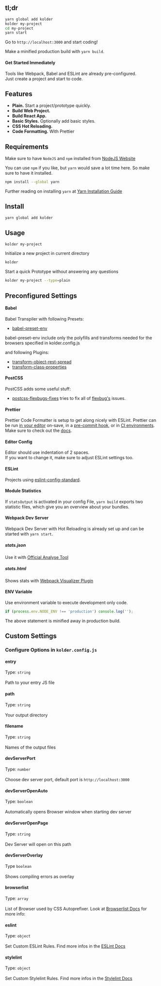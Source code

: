 ## tl;dr

```bash
yarn global add kolder
kolder my-project
cd my-project
yarn start
```

Go to `http://localhost:3000` and start coding!

Make a minified production build with `yarn build`.

#### Get Started Immediately

Tools like Webpack, Babel and ESLint are already pre-configured.<br>
Just create a project and start to code.

## Features

* **Plain.** Start a project/prototype quickly.
* **Build Web Project.**
* **Build React App.**
* **Basic Styles.** Optionally add basic styles.
* **CSS Hot Reloading.**
* **Code Formatting.** With Prettier

## Requirements

Make sure to have `NodeJS` and `npm` installed from [NodeJS Website](https://www.nodejs.org)

You can use `npm` if you like, but `yarn` would save a lot time here. So make sure to have it installed.

```bash
npm install --global yarn
```

Further reading on installing `yarn` at [Yarn Installation Guide](https://yarnpkg.com/en/docs/install)

## Install

```bash
yarn global add kolder
```

## Usage

```bash
kolder my-project
```

Initialize a new project in current directory

```bash
kolder
```

Start a quick Prototype without answering any questions

```bash
kolder my-project --type=plain
```

## Preconfigured Settings

#### Babel

Babel Transpiler with following Presets:

* [babel-preset-env](https://github.com/babel/babel/tree/master/packages/babel-preset-env)

babel-preset-env include only the polyfills and transforms needed for the browsers specified in kolder.config.js

and following Plugins:

* [transform-object-rest-spread](https://www.npmjs.com/package/babel-plugin-transform-object-rest-spread)
* [transform-class-properties](https://www.npmjs.com/package/babel-plugin-transform-class-properties)

#### PostCSS

PostCSS adds some useful stuff:

* [postcss-flexbugs-fixes](https://github.com/luisrudge/postcss-flexbugs-fixes) tries to fix all of [flexbug's](https://github.com/philipwalton/flexbugs) issues.

#### Prettier

Prettier Code Formatter is setup to get along nicely with ESLint.
Prettier can be run [in your editor](http://prettier.io/docs/en/editors.html) on-save, in a [pre-commit hook](https://prettier.io/docs/en/precommit.html), or in [CI environments](https://prettier.io/docs/en/cli.html#list-different).
Make sure to check out the [docs](https://prettier.io/docs/en/install.html).

#### Editor Config

Editor should use indentation of 2 spaces.<br>
If you want to change it, make sure to adjust ESLint settings too.

#### ESLint

Projects using [eslint-config-standard](https://github.com/standard/eslint-config-standard).

#### Module Statistics

If `statsOutput` is activated in your config File, `yarn build` exports two statistic files, which give you an overview about your bundles.

#### Webpack Dev Server

Webpack Dev Server with Hot Reloading is already set up and can be started with `yarn start`.

##### stats.json

Use it with [Official Analyse Tool](http://webpack.github.io/analyse/)

##### stats.html

Shows stats with [Webpack Visualizer Plugin](https://chrisbateman.github.io/webpack-visualizer/)

#### ENV Variable

Use environment variable to execute development only code.

```javascript
if (process.env.NODE_ENV !== 'production') console.log('');
```

The above statement is minified away in production build.

## Custom Settings

### Configure Options in `kolder.config.js`

#### entry

Type: `string`<br><br>
Path to your entry JS file

#### path

Type: `string`<br><br>
Your output directory

#### filename

Type: `string`<br><br>
Names of the output files

#### devServerPort

Type: `number`<br><br>
Choose dev server port, default port is `http://localhost:3000`

#### devServerOpenAuto

Type: `boolean`<br><br>
Automatically opens Browser window when starting dev server

#### devServerOpenPage

Type: `string`<br><br>
Dev Server will open on this path

#### devServerOverlay

Type `boolean`<br><br>
Shows compiling errors as overlay

#### browserlist

Type: `array`<br><br>
List of Browser used by CSS Autoprefixer. Look at [Browserlist Docs](https://github.com/ai/browserslist#queries) for more info:

#### eslint

Type: `object`<br><br>
Set Custom ESLint Rules. Find more infos in the [ESLint Docs](http://eslint.org/docs/rules/)

#### stylelint

Type: `object`<br><br>
Set Custom Stylelint Rules. Find more infos in the [Stylelint Docs](https://stylelint.io/user-guide/rules/)
